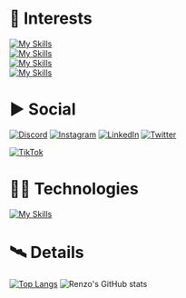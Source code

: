 # 📖 Interests

<!-- [![My Skills](https://skillicons.dev/icons?i=js,html,css,cs,vue,bootstrap,dotnet,laravel,mysql,postgres,sqlite,tailwind,visualstudio,vscode,nodejs,postman)](https://skillicons.dev) -->

[![My Skills](https://skillicons.dev/icons?i=js,html,css,vue,bootstrap,tailwind)](https://skillicons.dev) <br>
[![My Skills](https://skillicons.dev/icons?i=mysql,postgres,sqlite)](https://skillicons.dev) <br>
[![My Skills](https://skillicons.dev/icons?i=dotnet,cs,laravel,nodejs)](https://skillicons.dev) <br>
[![My Skills](https://skillicons.dev/icons?i=visualstudio,vscode,postman)](https://skillicons.dev)


# ▶️ Social
[![Discord](https://skillicons.dev/icons?i=discord)](https://discord.gg/EgU2BD9A)
[![Instagram](https://skillicons.dev/icons?i=instagram)](https://www.instagram.com/renzo.na/)
[![LinkedIn](https://skillicons.dev/icons?i=linkedin)](https://br.linkedin.com/in/renzoalves)
[![Twitter](https://skillicons.dev/icons?i=twitter)](https://github.com/renzoalves)

[![TikTok](https://img.shields.io/badge/TikTok-000000?style=for-the-badge&logo=tiktok&logoColor=white)](https://www.tiktok.com/@renzoalves)
 
# 🧑‍💻 Technologies

[![My Skills](https://skillicons.dev/icons?i=vue,js,html,css,bootstrap,tailwind,cs,postgres)](https://skillicons.dev)


# 🛰️ Details
<div style="display: inline_block; vertical-align: top;">
  
 [![Top Langs](https://github-readme-stats.vercel.app/api/top-langs/?username=renzoalves&theme=radical)](https://github.com/renzoalves/github-readme-stats)  ![Renzo's GitHub stats](https://github-readme-stats.vercel.app/api?username=renzoalves&show_icons=true&theme=radical)    
 
</div>


<!--

Referências para personalização da minha pámgina inicial:

Repositório do meu perfil: https://github.com/devfraga/devfraga
Site de Badges: https://dev.to/envoy_/150-badges-for-github-pnk
Repositório do Github Stats: https://github.com/anuraghazra/github-readme-stats
Emojis: https://emojipedia.org/

**renzoalves/renzoalves** is a ✨ _special_ ✨ repository because its `README.md` (this file) appears on your GitHub profile.

Here are some ideas to get you started:

- 🔭 I’m currently working on ...
- 🌱 I’m currently learning ...
- 👯 I’m looking to collaborate on ...
- 🤔 I’m looking for help with ...
- 💬 Ask me about ...
- 📫 How to reach me: ...
- 😄 Pronouns: ...
- ⚡ Fun fact: ...
-->

